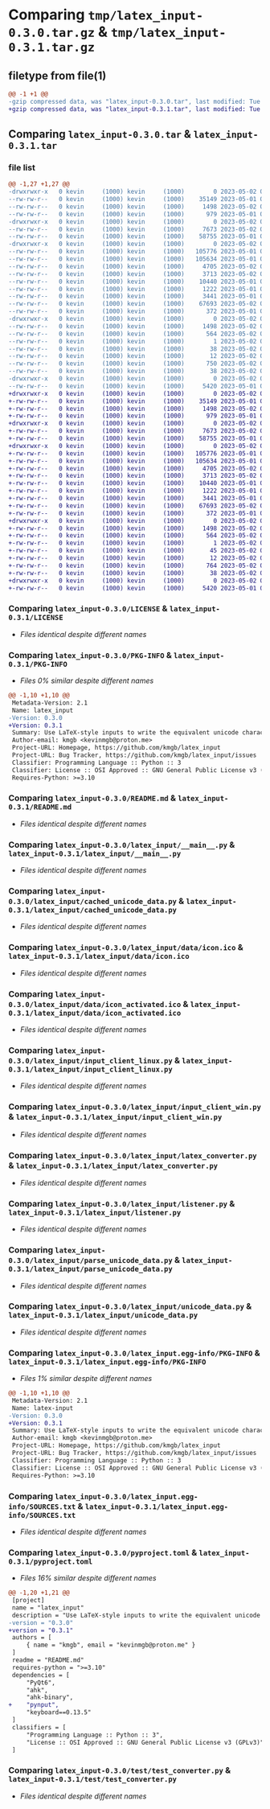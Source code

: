 # Comparing `tmp/latex_input-0.3.0.tar.gz` & `tmp/latex_input-0.3.1.tar.gz`

## filetype from file(1)

```diff
@@ -1 +1 @@
-gzip compressed data, was "latex_input-0.3.0.tar", last modified: Tue May  2 04:08:34 2023, max compression
+gzip compressed data, was "latex_input-0.3.1.tar", last modified: Tue May  2 04:12:38 2023, max compression
```

## Comparing `latex_input-0.3.0.tar` & `latex_input-0.3.1.tar`

### file list

```diff
@@ -1,27 +1,27 @@
-drwxrwxr-x   0 kevin     (1000) kevin     (1000)        0 2023-05-02 04:08:34.863424 latex_input-0.3.0/
--rw-rw-r--   0 kevin     (1000) kevin     (1000)    35149 2023-05-01 02:54:53.000000 latex_input-0.3.0/LICENSE
--rw-rw-r--   0 kevin     (1000) kevin     (1000)     1498 2023-05-02 04:08:34.863424 latex_input-0.3.0/PKG-INFO
--rw-rw-r--   0 kevin     (1000) kevin     (1000)      979 2023-05-01 02:54:53.000000 latex_input-0.3.0/README.md
-drwxrwxr-x   0 kevin     (1000) kevin     (1000)        0 2023-05-02 04:08:34.863424 latex_input-0.3.0/latex_input/
--rw-rw-r--   0 kevin     (1000) kevin     (1000)     7673 2023-05-02 03:48:05.000000 latex_input-0.3.0/latex_input/__main__.py
--rw-rw-r--   0 kevin     (1000) kevin     (1000)    58755 2023-05-01 02:54:53.000000 latex_input-0.3.0/latex_input/cached_unicode_data.py
-drwxrwxr-x   0 kevin     (1000) kevin     (1000)        0 2023-05-02 04:08:34.863424 latex_input-0.3.0/latex_input/data/
--rw-rw-r--   0 kevin     (1000) kevin     (1000)   105776 2023-05-01 02:54:53.000000 latex_input-0.3.0/latex_input/data/icon.ico
--rw-rw-r--   0 kevin     (1000) kevin     (1000)   105634 2023-05-01 02:54:53.000000 latex_input-0.3.0/latex_input/data/icon_activated.ico
--rw-rw-r--   0 kevin     (1000) kevin     (1000)     4705 2023-05-02 03:45:34.000000 latex_input-0.3.0/latex_input/input_client_linux.py
--rw-rw-r--   0 kevin     (1000) kevin     (1000)     3713 2023-05-02 03:45:43.000000 latex_input-0.3.0/latex_input/input_client_win.py
--rw-rw-r--   0 kevin     (1000) kevin     (1000)    10440 2023-05-01 02:54:53.000000 latex_input-0.3.0/latex_input/latex_converter.py
--rw-rw-r--   0 kevin     (1000) kevin     (1000)     1222 2023-05-01 02:54:53.000000 latex_input-0.3.0/latex_input/listener.py
--rw-rw-r--   0 kevin     (1000) kevin     (1000)     3441 2023-05-01 02:54:53.000000 latex_input-0.3.0/latex_input/parse_unicode_data.py
--rw-rw-r--   0 kevin     (1000) kevin     (1000)    67693 2023-05-02 03:18:50.000000 latex_input-0.3.0/latex_input/unicode_data.py
--rw-rw-r--   0 kevin     (1000) kevin     (1000)      372 2023-05-01 02:54:53.000000 latex_input-0.3.0/latex_input/unicode_structs.py
-drwxrwxr-x   0 kevin     (1000) kevin     (1000)        0 2023-05-02 04:08:34.863424 latex_input-0.3.0/latex_input.egg-info/
--rw-rw-r--   0 kevin     (1000) kevin     (1000)     1498 2023-05-02 04:08:34.000000 latex_input-0.3.0/latex_input.egg-info/PKG-INFO
--rw-rw-r--   0 kevin     (1000) kevin     (1000)      564 2023-05-02 04:08:34.000000 latex_input-0.3.0/latex_input.egg-info/SOURCES.txt
--rw-rw-r--   0 kevin     (1000) kevin     (1000)        1 2023-05-02 04:08:34.000000 latex_input-0.3.0/latex_input.egg-info/dependency_links.txt
--rw-rw-r--   0 kevin     (1000) kevin     (1000)       38 2023-05-02 04:08:34.000000 latex_input-0.3.0/latex_input.egg-info/requires.txt
--rw-rw-r--   0 kevin     (1000) kevin     (1000)       12 2023-05-02 04:08:34.000000 latex_input-0.3.0/latex_input.egg-info/top_level.txt
--rw-rw-r--   0 kevin     (1000) kevin     (1000)      750 2023-05-02 04:08:07.000000 latex_input-0.3.0/pyproject.toml
--rw-rw-r--   0 kevin     (1000) kevin     (1000)       38 2023-05-02 04:08:34.863424 latex_input-0.3.0/setup.cfg
-drwxrwxr-x   0 kevin     (1000) kevin     (1000)        0 2023-05-02 04:08:34.863424 latex_input-0.3.0/test/
--rw-rw-r--   0 kevin     (1000) kevin     (1000)     5420 2023-05-01 02:54:53.000000 latex_input-0.3.0/test/test_converter.py
+drwxrwxr-x   0 kevin     (1000) kevin     (1000)        0 2023-05-02 04:12:38.959217 latex_input-0.3.1/
+-rw-rw-r--   0 kevin     (1000) kevin     (1000)    35149 2023-05-01 02:54:53.000000 latex_input-0.3.1/LICENSE
+-rw-rw-r--   0 kevin     (1000) kevin     (1000)     1498 2023-05-02 04:12:38.959217 latex_input-0.3.1/PKG-INFO
+-rw-rw-r--   0 kevin     (1000) kevin     (1000)      979 2023-05-01 02:54:53.000000 latex_input-0.3.1/README.md
+drwxrwxr-x   0 kevin     (1000) kevin     (1000)        0 2023-05-02 04:12:38.959217 latex_input-0.3.1/latex_input/
+-rw-rw-r--   0 kevin     (1000) kevin     (1000)     7673 2023-05-02 03:48:05.000000 latex_input-0.3.1/latex_input/__main__.py
+-rw-rw-r--   0 kevin     (1000) kevin     (1000)    58755 2023-05-01 02:54:53.000000 latex_input-0.3.1/latex_input/cached_unicode_data.py
+drwxrwxr-x   0 kevin     (1000) kevin     (1000)        0 2023-05-02 04:12:38.959217 latex_input-0.3.1/latex_input/data/
+-rw-rw-r--   0 kevin     (1000) kevin     (1000)   105776 2023-05-01 02:54:53.000000 latex_input-0.3.1/latex_input/data/icon.ico
+-rw-rw-r--   0 kevin     (1000) kevin     (1000)   105634 2023-05-01 02:54:53.000000 latex_input-0.3.1/latex_input/data/icon_activated.ico
+-rw-rw-r--   0 kevin     (1000) kevin     (1000)     4705 2023-05-02 03:45:34.000000 latex_input-0.3.1/latex_input/input_client_linux.py
+-rw-rw-r--   0 kevin     (1000) kevin     (1000)     3713 2023-05-02 03:45:43.000000 latex_input-0.3.1/latex_input/input_client_win.py
+-rw-rw-r--   0 kevin     (1000) kevin     (1000)    10440 2023-05-01 02:54:53.000000 latex_input-0.3.1/latex_input/latex_converter.py
+-rw-rw-r--   0 kevin     (1000) kevin     (1000)     1222 2023-05-01 02:54:53.000000 latex_input-0.3.1/latex_input/listener.py
+-rw-rw-r--   0 kevin     (1000) kevin     (1000)     3441 2023-05-01 02:54:53.000000 latex_input-0.3.1/latex_input/parse_unicode_data.py
+-rw-rw-r--   0 kevin     (1000) kevin     (1000)    67693 2023-05-02 03:18:50.000000 latex_input-0.3.1/latex_input/unicode_data.py
+-rw-rw-r--   0 kevin     (1000) kevin     (1000)      372 2023-05-01 02:54:53.000000 latex_input-0.3.1/latex_input/unicode_structs.py
+drwxrwxr-x   0 kevin     (1000) kevin     (1000)        0 2023-05-02 04:12:38.959217 latex_input-0.3.1/latex_input.egg-info/
+-rw-rw-r--   0 kevin     (1000) kevin     (1000)     1498 2023-05-02 04:12:38.000000 latex_input-0.3.1/latex_input.egg-info/PKG-INFO
+-rw-rw-r--   0 kevin     (1000) kevin     (1000)      564 2023-05-02 04:12:38.000000 latex_input-0.3.1/latex_input.egg-info/SOURCES.txt
+-rw-rw-r--   0 kevin     (1000) kevin     (1000)        1 2023-05-02 04:12:38.000000 latex_input-0.3.1/latex_input.egg-info/dependency_links.txt
+-rw-rw-r--   0 kevin     (1000) kevin     (1000)       45 2023-05-02 04:12:38.000000 latex_input-0.3.1/latex_input.egg-info/requires.txt
+-rw-rw-r--   0 kevin     (1000) kevin     (1000)       12 2023-05-02 04:12:38.000000 latex_input-0.3.1/latex_input.egg-info/top_level.txt
+-rw-rw-r--   0 kevin     (1000) kevin     (1000)      764 2023-05-02 04:12:16.000000 latex_input-0.3.1/pyproject.toml
+-rw-rw-r--   0 kevin     (1000) kevin     (1000)       38 2023-05-02 04:12:38.959217 latex_input-0.3.1/setup.cfg
+drwxrwxr-x   0 kevin     (1000) kevin     (1000)        0 2023-05-02 04:12:38.959217 latex_input-0.3.1/test/
+-rw-rw-r--   0 kevin     (1000) kevin     (1000)     5420 2023-05-01 02:54:53.000000 latex_input-0.3.1/test/test_converter.py
```

### Comparing `latex_input-0.3.0/LICENSE` & `latex_input-0.3.1/LICENSE`

 * *Files identical despite different names*

### Comparing `latex_input-0.3.0/PKG-INFO` & `latex_input-0.3.1/PKG-INFO`

 * *Files 0% similar despite different names*

```diff
@@ -1,10 +1,10 @@
 Metadata-Version: 2.1
 Name: latex_input
-Version: 0.3.0
+Version: 0.3.1
 Summary: Use LaTeX-style inputs to write the equivalent unicode characters anywhere
 Author-email: kmgb <kevinmgb@proton.me>
 Project-URL: Homepage, https://github.com/kmgb/latex_input
 Project-URL: Bug Tracker, https://github.com/kmgb/latex_input/issues
 Classifier: Programming Language :: Python :: 3
 Classifier: License :: OSI Approved :: GNU General Public License v3 (GPLv3)
 Requires-Python: >=3.10
```

### Comparing `latex_input-0.3.0/README.md` & `latex_input-0.3.1/README.md`

 * *Files identical despite different names*

### Comparing `latex_input-0.3.0/latex_input/__main__.py` & `latex_input-0.3.1/latex_input/__main__.py`

 * *Files identical despite different names*

### Comparing `latex_input-0.3.0/latex_input/cached_unicode_data.py` & `latex_input-0.3.1/latex_input/cached_unicode_data.py`

 * *Files identical despite different names*

### Comparing `latex_input-0.3.0/latex_input/data/icon.ico` & `latex_input-0.3.1/latex_input/data/icon.ico`

 * *Files identical despite different names*

### Comparing `latex_input-0.3.0/latex_input/data/icon_activated.ico` & `latex_input-0.3.1/latex_input/data/icon_activated.ico`

 * *Files identical despite different names*

### Comparing `latex_input-0.3.0/latex_input/input_client_linux.py` & `latex_input-0.3.1/latex_input/input_client_linux.py`

 * *Files identical despite different names*

### Comparing `latex_input-0.3.0/latex_input/input_client_win.py` & `latex_input-0.3.1/latex_input/input_client_win.py`

 * *Files identical despite different names*

### Comparing `latex_input-0.3.0/latex_input/latex_converter.py` & `latex_input-0.3.1/latex_input/latex_converter.py`

 * *Files identical despite different names*

### Comparing `latex_input-0.3.0/latex_input/listener.py` & `latex_input-0.3.1/latex_input/listener.py`

 * *Files identical despite different names*

### Comparing `latex_input-0.3.0/latex_input/parse_unicode_data.py` & `latex_input-0.3.1/latex_input/parse_unicode_data.py`

 * *Files identical despite different names*

### Comparing `latex_input-0.3.0/latex_input/unicode_data.py` & `latex_input-0.3.1/latex_input/unicode_data.py`

 * *Files identical despite different names*

### Comparing `latex_input-0.3.0/latex_input.egg-info/PKG-INFO` & `latex_input-0.3.1/latex_input.egg-info/PKG-INFO`

 * *Files 1% similar despite different names*

```diff
@@ -1,10 +1,10 @@
 Metadata-Version: 2.1
 Name: latex-input
-Version: 0.3.0
+Version: 0.3.1
 Summary: Use LaTeX-style inputs to write the equivalent unicode characters anywhere
 Author-email: kmgb <kevinmgb@proton.me>
 Project-URL: Homepage, https://github.com/kmgb/latex_input
 Project-URL: Bug Tracker, https://github.com/kmgb/latex_input/issues
 Classifier: Programming Language :: Python :: 3
 Classifier: License :: OSI Approved :: GNU General Public License v3 (GPLv3)
 Requires-Python: >=3.10
```

### Comparing `latex_input-0.3.0/latex_input.egg-info/SOURCES.txt` & `latex_input-0.3.1/latex_input.egg-info/SOURCES.txt`

 * *Files identical despite different names*

### Comparing `latex_input-0.3.0/pyproject.toml` & `latex_input-0.3.1/pyproject.toml`

 * *Files 16% similar despite different names*

```diff
@@ -1,20 +1,21 @@
 [project]
 name = "latex_input"
 description = "Use LaTeX-style inputs to write the equivalent unicode characters anywhere"
-version = "0.3.0"
+version = "0.3.1"
 authors = [
     { name = "kmgb", email = "kevinmgb@proton.me" }
 ]
 readme = "README.md"
 requires-python = ">=3.10"
 dependencies = [
     "PyQt6",
     "ahk",
     "ahk-binary",
+    "pynput",
     "keyboard==0.13.5"
 ]
 classifiers = [
     "Programming Language :: Python :: 3",
     "License :: OSI Approved :: GNU General Public License v3 (GPLv3)",
 ]
```

### Comparing `latex_input-0.3.0/test/test_converter.py` & `latex_input-0.3.1/test/test_converter.py`

 * *Files identical despite different names*

